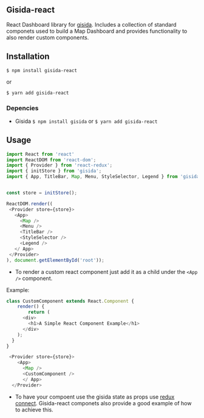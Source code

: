 ## Gisida-react
 React Dashboard library for [gisida](https://github.com/onaio/gisida). Includes a collection of standard componets used to build a Map Dashboard and provides functionality to also render custom components. 

 ## Installation

```
$ npm install gisida-react
```

or

```
$ yarn add gisida-react
```
### Depencies
 - Gisida `$ npm install gisida` or `$ yarn add gisida-react`


## Usage

 ```javascript
import React from 'react'
import ReactDOM from 'react-dom';
import { Provider } from 'react-redux';
import { initStore } from 'gisida';
import { App, TitleBar, Map, Menu, StyleSelector, Legend } from 'gisida-react';


const store = initStore();

ReactDOM.render((
  <Provider store={store}>
    <App>
      <Map />
      <Menu />
      <TitleBar />
      <StyleSelector />
      <Legend />
    </ App>
  </Provider>
), document.getElementById('root'));
```

- To render a custom react component just add it as a child under the `<App />` component. 

Example:

```javascript
class CustomComponent extends React.Component {
	render() {
		return (
      <div>
        <h1>A Simple React Component Example</h1>
      </div>
    );
  }
}

 <Provider store={store}>
    <App>
      <Map />
      <CustomComponent />
      </ App>
  </Provider>
```

- To have your compoent use the gisida state as props use [redux connect](https://github.com/reactjs/react-redux/blob/master/docs/api.md#connectmapstatetoprops-mapdispatchtoprops-mergeprops-options). Gisida-react componets also provide a good example of how to achieve this.
